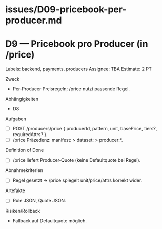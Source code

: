 # issues/D09-pricebook-per-producer.md
# D9 — Pricebook pro Producer (in /price)
Labels: backend, payments, producers
Assignee: TBA
Estimate: 2 PT

Zweck
- Per‑Producer Preisregeln; /price nutzt passende Regel.

Abhängigkeiten
- D8

Aufgaben
- [ ] POST /producers/price { producerId, pattern, unit, basePrice, tiers?, requiredAttrs? }.
- [ ] /price Präzedenz: manifest:<hash> > dataset:<id> > producer:*.

Definition of Done
- [ ] /price liefert Producer‑Quote (keine Defaultquote bei Regel).

Abnahmekriterien
- [ ] Regel gesetzt → /price spiegelt unit/price/attrs korrekt wider.

Artefakte
- [ ] Rule JSON, Quote JSON.

Risiken/Rollback
- Fallback auf Defaultquote möglich.
